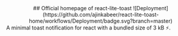 <div align="center">
## Official homepage of react-lite-toast ![Deployment](https://github.com/ajinkabeer/react-lite-toast-home/workflows/Deployment/badge.svg?branch=master)
</div>
A minimal toast notification for react with a bundled size of 3 kB ⚡.
